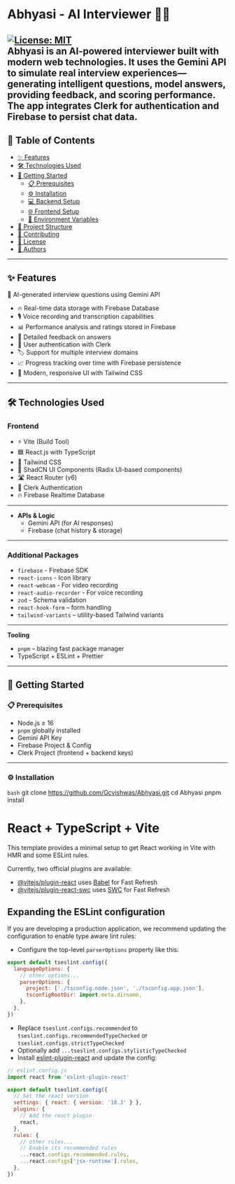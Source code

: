 # Abhyasi - AI Interviewer 🤖🎤
[![License: MIT](https://img.shields.io/badge/License-MIT-yellow.svg)](https://opensource.org/licenses/MIT)<br>
Abhyasi is an AI-powered interviewer built with modern web technologies. It uses the **Gemini API** to simulate real interview experiences—generating intelligent questions, model answers, providing feedback, and scoring performance. The app integrates **Clerk** for authentication and **Firebase** to persist chat data.
---
## 📑 Table of Contents

- [✨ Features](#-features)  
- [🛠️ Technologies Used](#️-technologies-used)  
- [🚀 Getting Started](#-getting-started)  
  - [📋 Prerequisites](#-prerequisites)  
  - [⚙️ Installation](#-installation)  
  - [💻 Backend Setup](#-backend-setup)  
  - [🌐 Frontend Setup](#-frontend-setup)  
  - [🔐 Environment Variables](#-environment-variables)  
- [📂 Project Structure](#-project-structure)  
- [🤝 Contributing](#-contributing)  
- [📜 License](#-license)  
- [👤 Authors](#-authors)

---
## ✨ Features
🎯 AI-generated interview questions using Gemini API
- 🔥 Real-time data storage with Firebase Database
- 🎙️ Voice recording and transcription capabilities
- 📊 Performance analysis and ratings stored in Firebase
- 📝 Detailed feedback on answers
- 🔐 User authentication with Clerk
- 🏷️ Support for multiple interview domains
- 📈 Progress tracking over time with Firebase persistence
- 🎨 Modern, responsive UI with Tailwind CSS

---

## 🛠️ Technologies Used

### Frontend
- ⚡ Vite (Build Tool)
- 🟦 React.js with TypeScript
- 🎨 Tailwind CSS
- 🧩 ShadCN UI Components (Radix UI-based components)
- 🛣️ React Router (v6)
- 🔑 Clerk Authentication
- 🔥 Firebase Realtime Database

---
- **APIs & Logic**  
  - Gemini API (for AI responses)
  - Firebase (chat history & storage)
---

### Additional Packages
- `firebase` - Firebase SDK
- `react-icons` - Icon library
- `react-webcam` - For video recording
- `react-audio-recorder` - For voice recording
- `zod` - Schema validation
- `react-hook-form` – form handling
- `tailwind-variants` – utility-based Tailwind variants
---

 **Tooling**  
  - `pnpm` – blazing fast package manager  
  - TypeScript + ESLint + Prettier

---

## 🚀 Getting Started

### 📋 Prerequisites

- Node.js ≥ 16  
- `pnpm` globally installed  
- Gemini API Key  
- Firebase Project & Config  
- Clerk Project (frontend + backend keys)

---

### ⚙️ Installation

```bash```
git clone https://github.com/Gcvishwas/Abhyasi.git
cd Abhyasi
pnpm install

# React + TypeScript + Vite

This template provides a minimal setup to get React working in Vite with HMR and some ESLint rules.

Currently, two official plugins are available:

- [@vitejs/plugin-react](https://github.com/vitejs/vite-plugin-react/blob/main/packages/plugin-react/README.md) uses [Babel](https://babeljs.io/) for Fast Refresh
- [@vitejs/plugin-react-swc](https://github.com/vitejs/vite-plugin-react-swc) uses [SWC](https://swc.rs/) for Fast Refresh

## Expanding the ESLint configuration

If you are developing a production application, we recommend updating the configuration to enable type aware lint rules:

- Configure the top-level `parserOptions` property like this:

```js
export default tseslint.config({
  languageOptions: {
    // other options...
    parserOptions: {
      project: ['./tsconfig.node.json', './tsconfig.app.json'],
      tsconfigRootDir: import.meta.dirname,
    },
  },
})
```

- Replace `tseslint.configs.recommended` to `tseslint.configs.recommendedTypeChecked` or `tseslint.configs.strictTypeChecked`
- Optionally add `...tseslint.configs.stylisticTypeChecked`
- Install [eslint-plugin-react](https://github.com/jsx-eslint/eslint-plugin-react) and update the config:

```js
// eslint.config.js
import react from 'eslint-plugin-react'

export default tseslint.config({
  // Set the react version
  settings: { react: { version: '18.3' } },
  plugins: {
    // Add the react plugin
    react,
  },
  rules: {
    // other rules...
    // Enable its recommended rules
    ...react.configs.recommended.rules,
    ...react.configs['jsx-runtime'].rules,
  },
})
```
